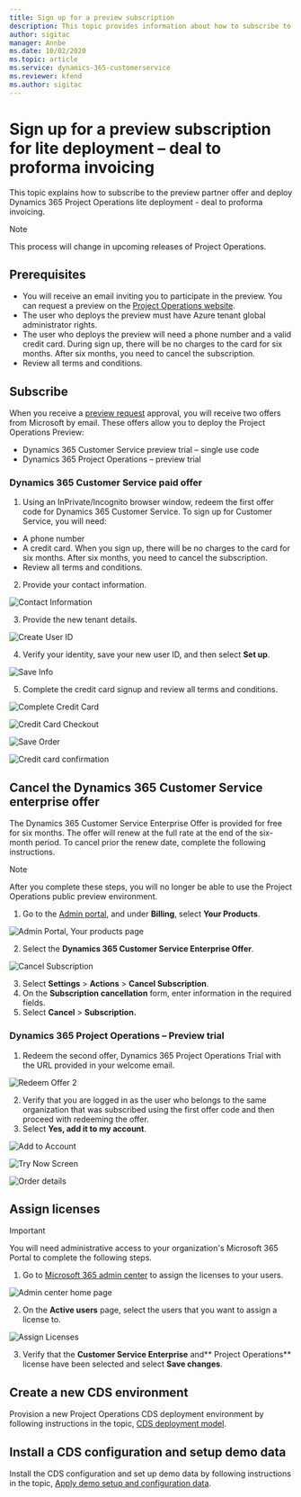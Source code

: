 ```yaml
---
title: Sign up for a preview subscription
description: This topic provides information about how to subscribe to and deploy Project Operations lite deployment - deal to proforma invoicing.
author: sigitac
manager: Annbe
ms.date: 10/02/2020
ms.topic: article
ms.service: dynamics-365-customerservice
ms.reviewer: kfend 
ms.author: sigitac
---
```


# Sign up for a preview subscription for lite deployment – deal to proforma invoicing

This topic explains how to subscribe to the preview partner offer and deploy Dynamics 365 Project Operations lite deployment - deal to proforma invoicing.

> [!NOTE]
> This process will change in upcoming releases of Project Operations.

## Prerequisites

- You will receive an email inviting you to participate in the preview. You can request a preview on the [Project Operations website](https://dynamics.microsoft.com/en-us/project-operations/overview/).
- The user who deploys the preview must have Azure tenant global administrator rights.
- The user who deploys the preview will need a phone number and a valid credit card. During sign up, there will be no charges to the card for six months. After six months, you need to cancel the subscription. 
- Review all terms and conditions.

## Subscribe

When you receive a [preview request](https://forms.office.com/FormsPro/Pages/ResponsePage.aspx?id=v4j5cvGGr0GRqy180BHbR56j8lZs0FdAvwT75_WNFyxUMkRDV1NYQU5TNjE2VjhKOVBUNVg2R0s1NC4u) approval, you will receive two offers from Microsoft by email. These offers allow you to deploy the Project Operations Preview:

- Dynamics 365 Customer Service preview trial – single use code
- Dynamics 365 Project Operations – preview trial

### Dynamics 365 Customer Service paid offer

1. Using an InPrivate/Incognito browser window, redeem the first offer code for Dynamics 365 Customer Service. To sign up for Customer Service, you will need:

- A phone number
- A credit card. When you sign up, there will be no charges to the card for six months. After six months, you need to cancel the subscription.
- Review all terms and conditions.

2. Provide your contact information.

![Contact Information](./media/1ContactInformation.png)

3. Provide the new tenant details.

![Create User ID](./media/2CreateUserID.png)

4. Verify your identity, save your new user ID, and then select **Set up**.

![Save Info](./media/3SaveInfo.png)

5. Complete the credit card signup and review all terms and conditions. 

![Complete Credit Card](./media/4CompleteCreditCard.png)

![Credit Card Checkout](./media/5CreditCardCheckout.png)

![Save Order](./media/6SaveOrder.png)

![Credit card confirmation](./media/7Confirmation.png)

## Cancel the Dynamics 365 Customer Service enterprise offer

The Dynamics 365 Customer Service Enterprise Offer is provided for free for six months. The offer will renew at the full rate at the end of the six-month period. To cancel prior the renew date, complete the following instructions. 

> [!NOTE]
> After you complete these steps, you will no longer be able to use the Project Operations public preview environment.

1. Go to the [Admin portal](https://admin.microsoft.com/), and under **Billing**, select **Your Products**.

![Admin Portal, Your products page](./media/8AdminPortal.png)

2. Select the **Dynamics 365 Customer Service Enterprise Offer**.

![Cancel Subscription](./media/9CancelSubscription.png)

3. Select **Settings** > **Actions** > **Cancel Subscription**.
4. On the **Subscription cancellation** form, enter information in the required fields.
5. Select **Cancel** > **Subscription.**

### Dynamics 365 Project Operations – Preview trial

1. Redeem the second offer, Dynamics 365 Project Operations Trial with the URL provided in your welcome email.

![Redeem Offer 2](./media/10RedeemOffer2.png)

2. Verify that you are logged in as the user who belongs to the same organization that was subscribed using the first offer code and then proceed with redeeming the offer. 
3. Select **Yes, add it to my account**.

![Add to Account](./media/11AddToAccount.png)

![Try Now Screen](./media/12TryNow.png)

![Order details](./media/13Confirmation.png)

## Assign licenses

> [!IMPORTANT]
> You will need administrative access to your organization's Microsoft 365 Portal to complete the following steps.

1. Go to [Microsoft 365 admin center](https://portal.office.com/) to assign the licenses to your users.

![Admin center home page](./media/14AdminPortal.png)

2. On the **Active users** page, select the users that you want to assign a license to.

![Assign Licenses](./media/15AssignLicenses.png)

3. Verify that the **Customer Service Enterprise** and** Project Operations** license have been selected and select **Save changes**.

## Create a new CDS environment

Provision a new Project Operations CDS deployment environment by following instructions in the topic, [CDS deployment model](lite-deployment.md).

## Install a CDS configuration and setup demo data

Install the CDS configuration and set up demo data by following instructions in the topic, [Apply demo setup and configuration data](lite-apply-demo-setup-config-data.md).
